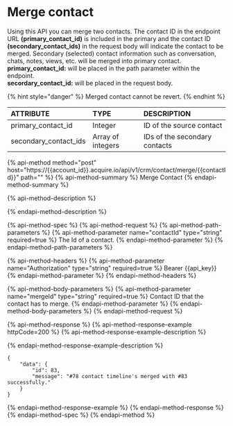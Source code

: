 # Merge contact

Using this API you can merge two contacts. The contact ID in the endpoint URL **\(primary\_contact\_id\)** is included in the primary and the contact ID **\(secondary\_contact\_ids\)** in the request body will indicate the contact to be merged. Secondary \(selected\) contact information such as conversation, chats, notes, views, etc. will be merged into primary contact.  
**primary\_contact\_id:** will be placed in the path parameter within the endpoint.  
**secordary\_contact\_id:** will be placed in the request body.

{% hint style="danger" %}
Merged contact cannot be revert.
{% endhint %}

| ATTRIBUTE | TYPE | DESCRIPTION |
| :--- | :--- | :--- |
| primary\_contact\_id | Integer | ID of the source contact |
| secondary\_contact\_ids | Array of integers | IDs of the secondary contacts |

{% api-method method="post" host="https://{{account\_id}}.acquire.io/api/v1/crm/contact/merge/{{contactId}}" path="" %}
{% api-method-summary %}
Merge Contact
{% endapi-method-summary %}

{% api-method-description %}

{% endapi-method-description %}

{% api-method-spec %}
{% api-method-request %}
{% api-method-path-parameters %}
{% api-method-parameter name="contactId" type="string" required=true %}
The Id of a contact. 
{% endapi-method-parameter %}
{% endapi-method-path-parameters %}

{% api-method-headers %}
{% api-method-parameter name="Authorization" type="string" required=true %}
Bearer {{api\_key}}
{% endapi-method-parameter %}
{% endapi-method-headers %}

{% api-method-body-parameters %}
{% api-method-parameter name="mergeId" type="string" required=true %}
 Contact ID that the contact has to merge.
{% endapi-method-parameter %}
{% endapi-method-body-parameters %}
{% endapi-method-request %}

{% api-method-response %}
{% api-method-response-example httpCode=200 %}
{% api-method-response-example-description %}

{% endapi-method-response-example-description %}

```
{
    "data": {
        "id": 83,
        "message": "#78 contact timeline's merged with #83 successfully."
    }
}
```
{% endapi-method-response-example %}
{% endapi-method-response %}
{% endapi-method-spec %}
{% endapi-method %}

